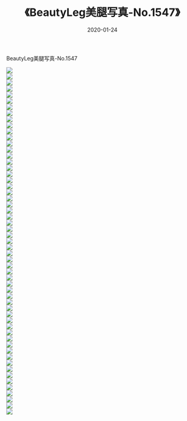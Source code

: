 ﻿---
layout: post
title:  《BeautyLeg美腿写真-No.1547》
date:   2020-01-24
img: http://img.660000.xyz/Sharelink/网络美图/2020/BeautyLeg美腿写真-No.1547/000.jpg
categories: [美女, 清纯, 唯美]
---

BeautyLeg美腿写真-No.1547

  ![](http://img.660000.xyz/Sharelink/网络美图/2020/BeautyLeg美腿写真-No.1547/001.jpg) <br> ![](http://img.660000.xyz/Sharelink/网络美图/2020/BeautyLeg美腿写真-No.1547/002.jpg) <br> ![](http://img.660000.xyz/Sharelink/网络美图/2020/BeautyLeg美腿写真-No.1547/003.jpg) <br> ![](http://img.660000.xyz/Sharelink/网络美图/2020/BeautyLeg美腿写真-No.1547/004.jpg) <br> ![](http://img.660000.xyz/Sharelink/网络美图/2020/BeautyLeg美腿写真-No.1547/005.jpg) <br> ![](http://img.660000.xyz/Sharelink/网络美图/2020/BeautyLeg美腿写真-No.1547/006.jpg) <br> ![](http://img.660000.xyz/Sharelink/网络美图/2020/BeautyLeg美腿写真-No.1547/007.jpg) <br> ![](http://img.660000.xyz/Sharelink/网络美图/2020/BeautyLeg美腿写真-No.1547/008.jpg) <br> ![](http://img.660000.xyz/Sharelink/网络美图/2020/BeautyLeg美腿写真-No.1547/009.jpg) <br> ![](http://img.660000.xyz/Sharelink/网络美图/2020/BeautyLeg美腿写真-No.1547/010.jpg) <br> ![](http://img.660000.xyz/Sharelink/网络美图/2020/BeautyLeg美腿写真-No.1547/011.jpg) <br> ![](http://img.660000.xyz/Sharelink/网络美图/2020/BeautyLeg美腿写真-No.1547/012.jpg) <br> ![](http://img.660000.xyz/Sharelink/网络美图/2020/BeautyLeg美腿写真-No.1547/013.jpg) <br> ![](http://img.660000.xyz/Sharelink/网络美图/2020/BeautyLeg美腿写真-No.1547/014.jpg) <br> ![](http://img.660000.xyz/Sharelink/网络美图/2020/BeautyLeg美腿写真-No.1547/015.jpg) <br> ![](http://img.660000.xyz/Sharelink/网络美图/2020/BeautyLeg美腿写真-No.1547/016.jpg) <br> ![](http://img.660000.xyz/Sharelink/网络美图/2020/BeautyLeg美腿写真-No.1547/017.jpg) <br> ![](http://img.660000.xyz/Sharelink/网络美图/2020/BeautyLeg美腿写真-No.1547/018.jpg) <br> ![](http://img.660000.xyz/Sharelink/网络美图/2020/BeautyLeg美腿写真-No.1547/019.jpg) <br> ![](http://img.660000.xyz/Sharelink/网络美图/2020/BeautyLeg美腿写真-No.1547/020.jpg) <br> ![](http://img.660000.xyz/Sharelink/网络美图/2020/BeautyLeg美腿写真-No.1547/021.jpg) <br> ![](http://img.660000.xyz/Sharelink/网络美图/2020/BeautyLeg美腿写真-No.1547/022.jpg) <br> ![](http://img.660000.xyz/Sharelink/网络美图/2020/BeautyLeg美腿写真-No.1547/023.jpg) <br> ![](http://img.660000.xyz/Sharelink/网络美图/2020/BeautyLeg美腿写真-No.1547/024.jpg) <br> ![](http://img.660000.xyz/Sharelink/网络美图/2020/BeautyLeg美腿写真-No.1547/025.jpg) <br> ![](http://img.660000.xyz/Sharelink/网络美图/2020/BeautyLeg美腿写真-No.1547/026.jpg) <br> ![](http://img.660000.xyz/Sharelink/网络美图/2020/BeautyLeg美腿写真-No.1547/027.jpg) <br> ![](http://img.660000.xyz/Sharelink/网络美图/2020/BeautyLeg美腿写真-No.1547/028.jpg) <br> ![](http://img.660000.xyz/Sharelink/网络美图/2020/BeautyLeg美腿写真-No.1547/029.jpg) <br> ![](http://img.660000.xyz/Sharelink/网络美图/2020/BeautyLeg美腿写真-No.1547/030.jpg) <br> ![](http://img.660000.xyz/Sharelink/网络美图/2020/BeautyLeg美腿写真-No.1547/031.jpg) <br> ![](http://img.660000.xyz/Sharelink/网络美图/2020/BeautyLeg美腿写真-No.1547/032.jpg) <br> ![](http://img.660000.xyz/Sharelink/网络美图/2020/BeautyLeg美腿写真-No.1547/033.jpg) <br> ![](http://img.660000.xyz/Sharelink/网络美图/2020/BeautyLeg美腿写真-No.1547/034.jpg) <br> ![](http://img.660000.xyz/Sharelink/网络美图/2020/BeautyLeg美腿写真-No.1547/035.jpg) <br> ![](http://img.660000.xyz/Sharelink/网络美图/2020/BeautyLeg美腿写真-No.1547/036.jpg) <br> ![](http://img.660000.xyz/Sharelink/网络美图/2020/BeautyLeg美腿写真-No.1547/037.jpg) <br> ![](http://img.660000.xyz/Sharelink/网络美图/2020/BeautyLeg美腿写真-No.1547/038.jpg) <br> ![](http://img.660000.xyz/Sharelink/网络美图/2020/BeautyLeg美腿写真-No.1547/039.jpg) <br> ![](http://img.660000.xyz/Sharelink/网络美图/2020/BeautyLeg美腿写真-No.1547/040.jpg) <br> ![](http://img.660000.xyz/Sharelink/网络美图/2020/BeautyLeg美腿写真-No.1547/041.jpg) <br> ![](http://img.660000.xyz/Sharelink/网络美图/2020/BeautyLeg美腿写真-No.1547/042.jpg) <br> ![](http://img.660000.xyz/Sharelink/网络美图/2020/BeautyLeg美腿写真-No.1547/043.jpg) <br> ![](http://img.660000.xyz/Sharelink/网络美图/2020/BeautyLeg美腿写真-No.1547/044.jpg) <br> ![](http://img.660000.xyz/Sharelink/网络美图/2020/BeautyLeg美腿写真-No.1547/045.jpg) <br> ![](http://img.660000.xyz/Sharelink/网络美图/2020/BeautyLeg美腿写真-No.1547/046.jpg) <br> ![](http://img.660000.xyz/Sharelink/网络美图/2020/BeautyLeg美腿写真-No.1547/047.jpg) <br> ![](http://img.660000.xyz/Sharelink/网络美图/2020/BeautyLeg美腿写真-No.1547/048.jpg) <br> ![](http://img.660000.xyz/Sharelink/网络美图/2020/BeautyLeg美腿写真-No.1547/049.jpg) <br> ![](http://img.660000.xyz/Sharelink/网络美图/2020/BeautyLeg美腿写真-No.1547/050.jpg) <br> ![](http://img.660000.xyz/Sharelink/网络美图/2020/BeautyLeg美腿写真-No.1547/051.jpg) <br> ![](http://img.660000.xyz/Sharelink/网络美图/2020/BeautyLeg美腿写真-No.1547/052.jpg) <br> ![](http://img.660000.xyz/Sharelink/网络美图/2020/BeautyLeg美腿写真-No.1547/053.jpg) <br> ![](http://img.660000.xyz/Sharelink/网络美图/2020/BeautyLeg美腿写真-No.1547/054.jpg) <br> ![](http://img.660000.xyz/Sharelink/网络美图/2020/BeautyLeg美腿写真-No.1547/055.jpg) <br> ![](http://img.660000.xyz/Sharelink/网络美图/2020/BeautyLeg美腿写真-No.1547/056.jpg) <br> ![](http://img.660000.xyz/Sharelink/网络美图/2020/BeautyLeg美腿写真-No.1547/057.jpg) <br>